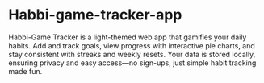 # Habbi-game-tracker-app
Habbi-Game Tracker is a light-themed web app that gamifies your daily habits. Add and track goals, view progress with interactive pie charts, and stay consistent with streaks and weekly resets. Your data is stored locally, ensuring privacy and easy access—no sign-ups, just simple habit tracking made fun.
